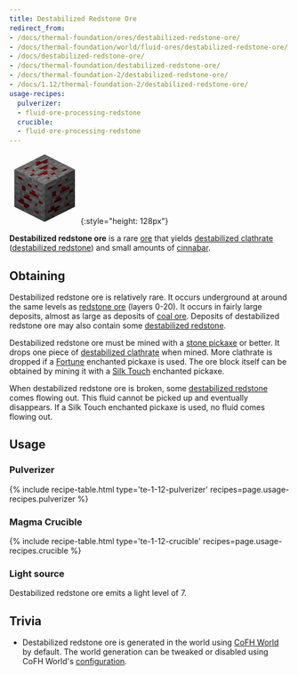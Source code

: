 ```yaml
---
title: Destabilized Redstone Ore
redirect_from:
- /docs/thermal-foundation/ores/destabilized-redstone-ore/
- /docs/thermal-foundation/world/fluid-ores/destabilized-redstone-ore/
- /docs/destabilized-redstone-ore/
- /docs/thermal-foundation/destabilized-redstone-ore/
- /docs/thermal-foundation-2/destabilized-redstone-ore/
- /docs/1.12/thermal-foundation-2/destabilized-redstone-ore/
usage-recipes:
  pulverizer:
  - fluid-ore-processing-redstone
  crucible:
  - fluid-ore-processing-redstone
---
```


![Destabilized redstone ore](/assets/images/thermal-foundation-2/ore-fluid-redstone.png){:style="height: 128px"}


**Destabilized redstone ore** is a rare
[ore](https://minecraft.gamepedia.com/Ore) that yields [destabilized
clathrate](/docs/1.12/thermal-foundation/destabilized-clathrate/) ([destabilized
redstone](/docs/1.12/thermal-foundation/destabilized-redstone/)) and small amounts of
[cinnabar](/docs/1.12/thermal-foundation/cinnabar/).


Obtaining
---------

Destabilized redstone ore is relatively rare. It occurs underground at around
the same levels as [redstone ore](https://minecraft.gamepedia.com/Redstone_Ore)
(layers 0-20). It occurs in fairly large deposits, almost as large as deposits
of [coal ore](https://minecraft.gamepedia.com/Coal_Ore). Deposits of
destabilized redstone ore may also contain some [destabilized
redstone](/docs/1.12/thermal-foundation/destabilized-redstone/).

Destabilized redstone ore must be mined with a [stone
pickaxe](https://minecraft.gamepedia.com/Pickaxe) or better. It drops one piece
of [destabilized clathrate](/docs/1.12/thermal-foundation/destabilized-clathrate/) when mined. More
clathrate is dropped if a [Fortune](https://minecraft.gamepedia.com/Fortune)
enchanted pickaxe is used. The ore block itself can be obtained by mining it
with a [Silk Touch](https://minecraft.gamepedia.com/Silk_Touch) enchanted
pickaxe.

When destabilized redstone ore is broken, some [destabilized
redstone](/docs/1.12/thermal-foundation/destabilized-redstone/) comes flowing out. This fluid cannot be
picked up and eventually disappears. If a Silk Touch enchanted pickaxe is used,
no fluid comes flowing out.


Usage
-----

### Pulverizer
{% include recipe-table.html type='te-1-12-pulverizer' recipes=page.usage-recipes.pulverizer %}

### Magma Crucible
{% include recipe-table.html type='te-1-12-crucible' recipes=page.usage-recipes.crucible %}

### Light source
Destabilized redstone ore emits a light level of 7.


Trivia
------

* Destabilized redstone ore is generated in the world using [CoFH
  World](/docs/1.12/cofh-world/) by default. The world generation can be tweaked or
  disabled using CoFH World's
  [configuration](/docs/1.12/cofh-world/world-generator-configuration/).

